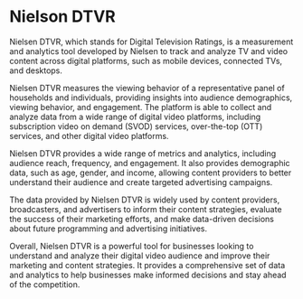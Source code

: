 # Nielson DTVR

Nielsen DTVR, which stands for Digital Television Ratings, is a measurement and analytics tool developed by Nielsen to track and analyze TV and video content across digital platforms, such as mobile devices, connected TVs, and desktops.

Nielsen DTVR measures the viewing behavior of a representative panel of households and individuals, providing insights into audience demographics, viewing behavior, and engagement. The platform is able to collect and analyze data from a wide range of digital video platforms, including subscription video on demand (SVOD) services, over-the-top (OTT) services, and other digital video platforms.

Nielsen DTVR provides a wide range of metrics and analytics, including audience reach, frequency, and engagement. It also provides demographic data, such as age, gender, and income, allowing content providers to better understand their audience and create targeted advertising campaigns.

The data provided by Nielsen DTVR is widely used by content providers, broadcasters, and advertisers to inform their content strategies, evaluate the success of their marketing efforts, and make data-driven decisions about future programming and advertising initiatives.

Overall, Nielsen DTVR is a powerful tool for businesses looking to understand and analyze their digital video audience and improve their marketing and content strategies. It provides a comprehensive set of data and analytics to help businesses make informed decisions and stay ahead of the competition.
